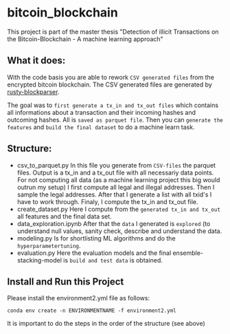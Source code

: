 # bitcoin_blockchain
This project is part of the master thesis "Detection of illicit Transactions on the Bitcoin-Blockchain - A machine learning approach"

## What it does:
With the code basis you are able to rework ```CSV generated files``` from the encrypted bitcoin blockchain. The CSV generated files are generated by [rusty-blockparser](https://github.com/gcarq/rusty-blockparser). 

The goal was to ```first generate a tx_in and tx_out files``` which contains all informations about a transaction and their incoming hashes and outcoming hashes. All is ```saved as parquet file```. Then you can ```generate the features``` and ```build the final dataset``` to do a machine learn task.

## Structure:
- csv_to_parquet.py
  In this file you generate from ```CSV-files``` the parquet files. Output is a tx_in and a tx_out file with all necessariy data points.
  For not computing all data (as a machine learning project this big would outrun my setup) I first compute all legal and illegal addresses. Then I sample the legal addresses. After that I generate a list with all txid's I have to work through. Finaly, I compute the tx_in and tx_out file.
- create_dataset.py
  Here I compute from the ```generated tx_in and tx_out``` all features and the final data set.
- data_exploration.ipynb
  After that the ```data``` I generated is ```explored``` (to understand null values, sanity check, describe and understand the data.
- modeling.py
  Is for shortlisting ML algorithms and do the ```hyperparametertuning```.
- evaluation.py
  Here the evaluation models and the final ensemble-stacking-model is ```build and test data``` is obtained.

## Install and Run this Project
Please install the environment2.yml file as follows:
```
conda env create -n ENVIRONMENTNAME -f environment2.yml
```
It is important to do the steps in the order of the structure (see above)

